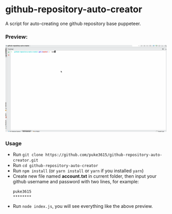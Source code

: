 # github-repository-auto-creator
A script for auto-creating one github repository base puppeteer.

### Preview:
![preview](./preview.gif)

### Usage
- Run `git clone https://github.com/puke3615/github-repository-auto-creator.git`
- Run `cd github-repository-auto-creator`
- Run `npm install` (or `yarn install` or `yarn` if you installed `yarn`)
- Create new file named **account.txt** in current folder, then input your github username and password with two lines, for example: 
  ```text
  puke3615
  ********
  ```
- Run `node index.js`, you will see everything like the above preview.